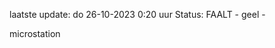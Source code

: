 laatste update: 
do 26-10-2023  0:20   uur 
Status: FAALT - geel - 
<div class="service Y">microstation</div>
